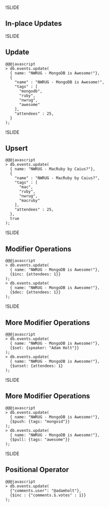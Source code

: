 !SLIDE

## In-place Updates

!SLIDE

## Update

    @@@javascript
    > db.events.update(
      { name: "NWRUG - MongoDB is Awesome!"},
      { 
        "name" : "NWRUG - MongoDB is Awesome!",
        "tags" : [
          "mongodb", 
          "ruby", 
          "nwrug", 
          "awesome"
        ],
        "attendees" : 25,
      }
    );
    
!SLIDE

## Upsert

    @@@javascript
    > db.events.update(
      { name: "NWRUG - MacRuby by Caius?"},
      { 
        "name" : "NWRUG - MacRuby by Caius?",
        "tags" : [
          "mac", 
          "ruby", 
          "nwrug", 
          "macruby"
        ],
        "attendees" : 25,
      },
      true
    );
    
!SLIDE

## Modifier Operations

    @@@javascript
    > db.events.update(
      { name: "NWRUG - MongoDB is Awesome!"},
      {$inc: {attendees: 1}}
    );
    > db.events.update(
      { name: "NWRUG - MongoDB is Awesome!"},
      {$dec: {attendees: 1}}
    );
    
!SLIDE

## More Modifier Operations
    
    @@@javascript
    > db.events.update(
      { name: "NWRUG - MongoDB is Awesome!"},
      {$set: {speaker: "Adam Holt"}}
    );
    > db.events.update(
      { name: "NWRUG - MongoDB is Awesome!"},
      {$unset: {attendees: 1}
    );
    
!SLIDE

## More Modifier Operations

    @@@javascript
    > db.events.update(
      { name: "NWRUG - MongoDB is Awesome!"},
      {$push: {tags: "mongoid"}}
    );
    > db.events.update(
      { name: "NWRUG - MongoDB is Awesome!"},
      {$pull: {tags: "awesome"}}
    );

!SLIDE

## Positional Operator


    @@@javascript
    > db.events.update(
      {"comments.user": "@adamholt"},
      {$inc : {"comments.$.votes" : 1}}
    );